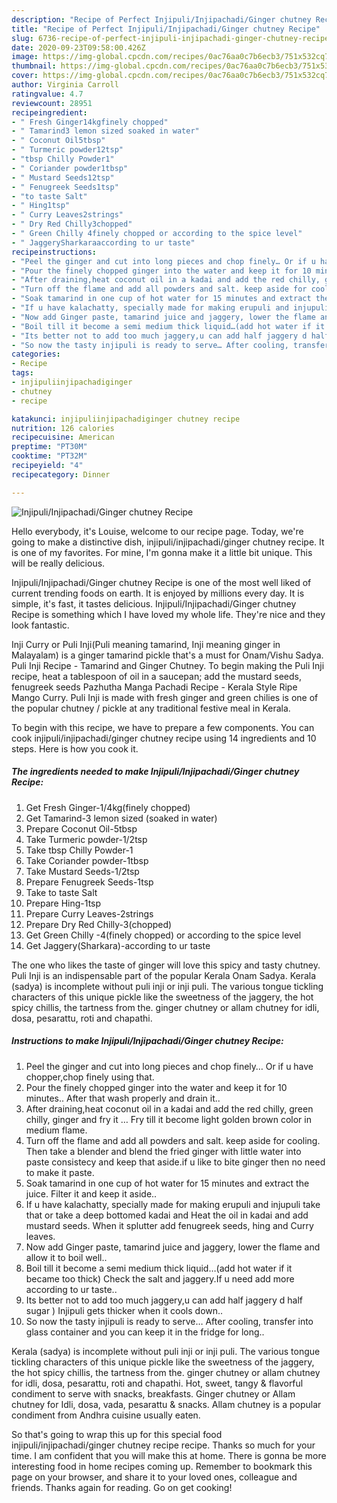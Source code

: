 ```yaml
---
description: "Recipe of Perfect Injipuli/Injipachadi/Ginger chutney Recipe"
title: "Recipe of Perfect Injipuli/Injipachadi/Ginger chutney Recipe"
slug: 6736-recipe-of-perfect-injipuli-injipachadi-ginger-chutney-recipe
date: 2020-09-23T09:58:00.426Z
image: https://img-global.cpcdn.com/recipes/0ac76aa0c7b6ecb3/751x532cq70/injipuliinjipachadiginger-chutney-recipe-recipe-main-photo.jpg
thumbnail: https://img-global.cpcdn.com/recipes/0ac76aa0c7b6ecb3/751x532cq70/injipuliinjipachadiginger-chutney-recipe-recipe-main-photo.jpg
cover: https://img-global.cpcdn.com/recipes/0ac76aa0c7b6ecb3/751x532cq70/injipuliinjipachadiginger-chutney-recipe-recipe-main-photo.jpg
author: Virginia Carroll
ratingvalue: 4.7
reviewcount: 28951
recipeingredient:
- " Fresh Ginger14kgfinely chopped"
- " Tamarind3 lemon sized soaked in water"
- " Coconut Oil5tbsp"
- " Turmeric powder12tsp"
- "tbsp Chilly Powder1"
- " Coriander powder1tbsp"
- " Mustard Seeds12tsp"
- " Fenugreek Seeds1tsp"
- "to taste Salt"
- " Hing1tsp"
- " Curry Leaves2strings"
- " Dry Red Chilly3chopped"
- " Green Chilly 4finely chopped or according to the spice level"
- " JaggerySharkaraaccording to ur taste"
recipeinstructions:
- "Peel the ginger and cut into long pieces and chop finely… Or if u have chopper,chop finely using that."
- "Pour the finely chopped ginger into the water and keep it for 10 minutes.. After that wash properly and drain it.."
- "After draining,heat coconut oil in a kadai and add the red chilly, green chilly, ginger and fry it … Fry till it become light golden brown color in medium flame."
- "Turn off the flame and add all powders and salt. keep aside for cooling. Then take a blender and blend the fried ginger with little water into paste consistecy and keep that aside.if u like to bite ginger then no need to make it paste."
- "Soak tamarind in one cup of hot water for 15 minutes and extract the juice. Filter it and keep it aside.."
- "If u have kalachatty, specially made for making erupuli and injupuli take that or take a deep bottomed kadai and Heat the oil in kadai and add mustard seeds. When it splutter add fenugreek seeds, hing and Curry leaves."
- "Now add Ginger paste, tamarind juice and jaggery, lower the flame and allow it to boil well.."
- "Boil till it become a semi medium thick liquid…(add hot water if it became too thick) Check the salt and jaggery.If u need add more according to ur taste.."
- "Its better not to add too much jaggery,u can add half jaggery d half sugar ) Injipuli gets thicker when it cools down.."
- "So now the tasty injipuli is ready to serve… After cooling, transfer into glass container and you can keep it in the fridge for long.."
categories:
- Recipe
tags:
- injipuliinjipachadiginger
- chutney
- recipe

katakunci: injipuliinjipachadiginger chutney recipe 
nutrition: 126 calories
recipecuisine: American
preptime: "PT30M"
cooktime: "PT32M"
recipeyield: "4"
recipecategory: Dinner

---
```



![Injipuli/Injipachadi/Ginger chutney Recipe](https://img-global.cpcdn.com/recipes/0ac76aa0c7b6ecb3/751x532cq70/injipuliinjipachadiginger-chutney-recipe-recipe-main-photo.jpg)

Hello everybody, it's Louise, welcome to our recipe page. Today, we're going to make a distinctive dish, injipuli/injipachadi/ginger chutney recipe. It is one of my favorites. For mine, I'm gonna make it a little bit unique. This will be really delicious.

Injipuli/Injipachadi/Ginger chutney Recipe is one of the most well liked of current trending foods on earth. It is enjoyed by millions every day. It is simple, it's fast, it tastes delicious. Injipuli/Injipachadi/Ginger chutney Recipe is something which I have loved my whole life. They're nice and they look fantastic.

Inji Curry or Puli Inji(Puli meaning tamarind, Inji meaning ginger in Malayalam) is a ginger tamarind pickle that&#39;s a must for Onam/Vishu Sadya. Puli Inji Recipe - Tamarind and Ginger Chutney. To begin making the Puli Inji recipe, heat a tablespoon of oil in a saucepan; add the mustard seeds, fenugreek seeds Pazhutha Manga Pachadi Recipe - Kerala Style Ripe Mango Curry. Puli Inji is made with fresh ginger and green chilies is one of the popular chutney / pickle at any traditional festive meal in Kerala.


To begin with this recipe, we have to prepare a few components. You can cook injipuli/injipachadi/ginger chutney recipe using 14 ingredients and 10 steps. Here is how you cook it.

<!--inarticleads1-->

##### The ingredients needed to make Injipuli/Injipachadi/Ginger chutney Recipe:

1. Get  Fresh Ginger-1/4kg(finely chopped)
1. Get  Tamarind-3 lemon sized (soaked in water)
1. Prepare  Coconut Oil-5tbsp
1. Take  Turmeric powder-1/2tsp
1. Take tbsp Chilly Powder-1
1. Take  Coriander powder-1tbsp
1. Take  Mustard Seeds-1/2tsp
1. Prepare  Fenugreek Seeds-1tsp
1. Take to taste Salt
1. Prepare  Hing-1tsp
1. Prepare  Curry Leaves-2strings
1. Prepare  Dry Red Chilly-3(chopped)
1. Get  Green Chilly -4(finely chopped) or according to the spice level
1. Get  Jaggery(Sharkara)-according to ur taste


The one who likes the taste of ginger will love this spicy and tasty chutney. Puli Inji is an indispensable part of the popular Kerala Onam Sadya. Kerala (sadya) is incomplete without puli inji or inji puli. The various tongue tickling characters of this unique pickle like the sweetness of the jaggery, the hot spicy chillis, the tartness from the. ginger chutney or allam chutney for idli, dosa, pesarattu, roti and chapathi. 

<!--inarticleads2-->

##### Instructions to make Injipuli/Injipachadi/Ginger chutney Recipe:

1. Peel the ginger and cut into long pieces and chop finely… Or if u have chopper,chop finely using that.
1. Pour the finely chopped ginger into the water and keep it for 10 minutes.. After that wash properly and drain it..
1. After draining,heat coconut oil in a kadai and add the red chilly, green chilly, ginger and fry it … Fry till it become light golden brown color in medium flame.
1. Turn off the flame and add all powders and salt. keep aside for cooling. Then take a blender and blend the fried ginger with little water into paste consistecy and keep that aside.if u like to bite ginger then no need to make it paste.
1. Soak tamarind in one cup of hot water for 15 minutes and extract the juice. Filter it and keep it aside..
1. If u have kalachatty, specially made for making erupuli and injupuli take that or take a deep bottomed kadai and Heat the oil in kadai and add mustard seeds. When it splutter add fenugreek seeds, hing and Curry leaves.
1. Now add Ginger paste, tamarind juice and jaggery, lower the flame and allow it to boil well..
1. Boil till it become a semi medium thick liquid…(add hot water if it became too thick) Check the salt and jaggery.If u need add more according to ur taste..
1. Its better not to add too much jaggery,u can add half jaggery d half sugar ) Injipuli gets thicker when it cools down..
1. So now the tasty injipuli is ready to serve… After cooling, transfer into glass container and you can keep it in the fridge for long..


Kerala (sadya) is incomplete without puli inji or inji puli. The various tongue tickling characters of this unique pickle like the sweetness of the jaggery, the hot spicy chillis, the tartness from the. ginger chutney or allam chutney for idli, dosa, pesarattu, roti and chapathi. Hot, sweet, tangy &amp; flavorful condiment to serve with snacks, breakfasts. Ginger chutney or Allam chutney for Idli, dosa, vada, pesarattu &amp; snacks. Allam chutney is a popular condiment from Andhra cuisine usually eaten. 

So that's going to wrap this up for this special food injipuli/injipachadi/ginger chutney recipe recipe. Thanks so much for your time. I am confident that you will make this at home. There is gonna be more interesting food in home recipes coming up. Remember to bookmark this page on your browser, and share it to your loved ones, colleague and friends. Thanks again for reading. Go on get cooking!
